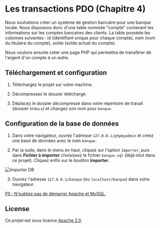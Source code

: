 # Les transactions PDO (Chapitre 4)

Nous souhaitons créer un système de gestion bancaire pour une banque locale. Nous disposons donc d'une table nommée "compte" contenant les informations sur les comptes bancaires des clients. La table possède les colonnes suivantes : id (identifiant unique pour chaque compte), nom (nom du titulaire du compte), solde (solde actuel du compte).

Nous voulons ensuite créer une page PHP qui permettra de transférer de l'argent d'un compte à un autre.

## Téléchargement et configuration

1. Téléchargez le projet sur votre machine.

2. Décompressez le dossier téléchargé.

3. Déplacez le dossier décompressé dans votre répertoire de travail (dossier `htdocs`) et changez son nom pour `banque`.

## Configuration de la base de données

1. Dans votre navigateur, ouvrez l'adresse `127.0.0.1/phpmyadmin` et créez une base de données avec le nom `banque`.

2. Par la suite, dans le menu en haut, cliquez sur l'option `Importer`, puis dans **Fichier à importer** choisissez le fichier `banque.sql` (déjà inlut dans ce projet). Cliquez enfin sur le boutton **Importer**.

![Importer DB](https://www.nassimbahri.ovh/docs/php/importer_db_banque.png)

3. Ouvrez l'adresse `127.0.0.1/banque` (ou `localhost/banque`) dans votre navigateur.

<ins>PS : N'oubliez pas de démarrer Apache et MySQL.</ins>
## License

Ce projet est sous licence [Apache 2.0](https://choosealicense.com/licenses/apache-2.0/). 